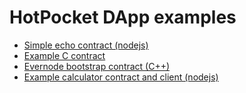 # HotPocket DApp examples

- [Simple echo contract (nodejs)](https://github.com/EvernodeXRPL/hp-nodejs-contract/blob/main/example/echo-contract.js)
- [Example C contract](https://github.com/EvernodeXRPL/hp-c-contract/blob/main/example_contract.c)
- [Evernode bootstrap contract (C++)](https://github.com/EvernodeXRPL/evernode-bootstrap-contract)
- [Example calculator contract and client (nodejs)](https://github.com/EvernodeXRPL/example-calculator-contract)